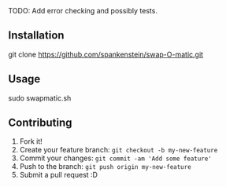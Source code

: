 <snippet>
  <content><![CDATA[
# ${1:Swap-O-Matic}

TODO: Add error checking and possibly tests.

## Installation

git clone https://github.com/spankenstein/swap-O-matic.git

## Usage

sudo swapmatic.sh

## Contributing

1. Fork it!
2. Create your feature branch: `git checkout -b my-new-feature`
3. Commit your changes: `git commit -am 'Add some feature'`
4. Push to the branch: `git push origin my-new-feature`
5. Submit a pull request :D

